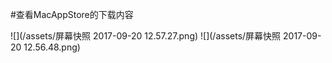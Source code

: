 #查看MacAppStore的下载内容

![](/assets/屏幕快照 2017-09-20 12.57.27.png)
![](/assets/屏幕快照 2017-09-20 12.56.48.png)